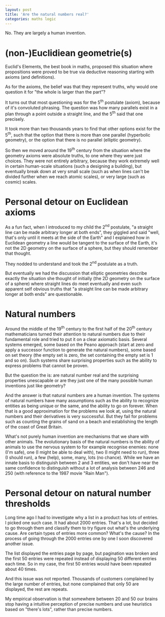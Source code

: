 ```yaml
---
layout: post
title: 'Are the natural numbers real?'
categories: maths logic
---
```


No. They are largely a human invention.


# (non-)Euclidiean geometrie(s)

Euclid's Elements, the best book in maths, proposed this situation where
propositions were proved to be true via deductive reasoning starting with
axioms (and definitions).

As for the axioms, the belief was that they represent truths, why would one
question it for "the whole is larger than the part"?

It turns out that most questioning was for the 5<sup>th</sup> postulate
(axiom), because of it's convoluted phrasing. The question was how many
parallels exist in a plan through a point outside a straight line, and the
5<sup>th</sup> said that one precisely.

It took more than two thousands years to find that other options exist for the
5<sup>th</sup>, such that the option that there is more than one parallel
(hyperbolic geometry), or the option that there is no parallel (elliptic
geometry).

So then we moved around the 19<sup>th</sup> century from the situation where
the geometry axioms were absolute truths, to one where they were just choices.
They were not entirely arbitrary, because they work extremely well in certain
human-scale situations (such a designing a building), but eventually break down
at very small scale (such as when lines can't be divided further when we reach
atomic scales), or very large (such as cosmic) scales.


# Personal detour on Euclidean axioms

As a fun fact, when I introduced to my child the 2<sup>nd</sup> postulate, "a
straight line can be made arbitrary longer at both ends", they giggled and said
"well, that's only until it meets at the side of the Earth" and I explained how
in Euclidean geometry a line would be tangent to the surface of the Earth,
it's not the 2D geometry on the surface of a sphere, but they should remember
that thought.

They nodded to understand and took the 2<sup>nd</sup> postulate as a truth.

But eventually we had the discussion that elliptic geometries describe exactly
the situation she thought of initially (the 2D geometry on the surface of a
sphere) where straight lines do meet eventually and even such apparent self
obvious truths that "a straight line can be made arbitrary longer at both ends"
are questionable.


# Natural numbers

Around the middle of the 19<sup>th</sup> century to the first half of the
20<sup>th</sup> century mathematicians turned their attention to natural
numbers due to their fundamental role and tried to put it on a clear axiomatic
basis. Several systems emerged, some based on the Peano approach (start at zero
and apply a successor function to generate the natural numbers), some based on
set theory (the empty set is zero, the set containing the empty set is 1 and so
on). Such systems share surprising properties such as the ability to express
problems that cannot be proven.

But the question the is: are natural number real and the surprising properties
unescapable or are they just one of the many possible human inventions just
like geometry?

And the answer is that natural numbers are a human invention. The systems of
natural numbers have many assumptions such as the ability to recognize entities
as being unique or the same, and the ability to go on forever. When that is a
good approximation for the problems we look at, using the natural numbers and
their derivatives is very successful. But they fail for problems such as
counting the grains of sand on a beach and establishing the length of the coast
of Great Britain.

What's not purely human invention are mechanisms that we share with other
animals. The evolutionary basis of the natural numbers is the ability of
animals to use the nervous system to for example recognise enemies: none (I'm
safe), one (I might be able to deal with), two (I might need to run), three (I
should run), a few (help), some, many, lots (no chance). While we have an
innate basis to distinguish between 2 and 3 entities, we don't have near the
same confidence to distinguish without a lot of analysis between 246 and 250
(with reference to the 1987 movie "Rain Man").


# Personal detour on natural number thresholds

Long time ago I had to investigate why a list in a product has lots of entries.
I picked one such case. It had about 2000 entries. That's a lot, but decided to
go through them and classify them to try figure out what's the underlying
cause. Are certain types of entries more common? What's the cause? In the
process of going through the 2000 entries one by one I soon discovered another
issue.

The list displayed the entries page by page, but pagination was broken and the
first 50 entries were repeated instead of displaying 50 different entries each
time. So in my case, the first 50 entries would have been repeated about 40
times.

And this issue was not reported. Thousands of customers complained by the large
number of entries, but none complained that only 50 are displayed, the rest are
repeats.

My empirical observation is that somewhere between 20 and 50 our brains stop
having a intuitive perception of precise numbers and use heuristics based on
"there's lots", rather than precise numbers.


